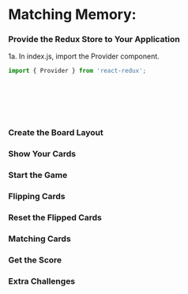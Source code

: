# Matching Memory:

### Provide the Redux Store to Your Application
1a. In index.js, import the Provider component.
```javascript
import { Provider } from 'react-redux';
```

```javascript
```

```javascript
```

```javascript
```

```javascript
```

```javascript
```

```javascript
```

### Create the Board Layout

### Show Your Cards

### Start the Game

### Flipping Cards

### Reset the Flipped Cards

### Matching Cards
### Get the Score
### Extra Challenges

```javascript
```

```javascript
```

```javascript
```

```javascript
```

```javascript
```

```javascript
```

```javascript
```